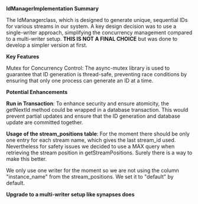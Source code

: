 __IdManagerImplementation Summary__


The IdManagerclass, which is designed to generate unique, sequential IDs for various streams in our system. A key design decision was to use a single-writer approach, simplifying the concurrency management compared to a multi-writer setup. __THIS IS NOT A FINAL CHOICE__ but was done to develop a simpler version at first.

**Key Features**

Mutex for Concurrency Control: The async-mutex library is used to guarantee that ID generation is thread-safe, preventing race conditions by ensuring that only one process can generate an ID at a time.

**Potential Enhancements**

__Run in Transaction__: To enhance security and ensure atomicity, the getNextId method could be wrapped in a database transaction. This would prevent partial updates and ensure that the ID generation and database update are committed together.

__Usage of the stream_positions table__: 
For the moment there should be only one entry for each stream name, which gives the last stream_id used. Nevertheless for safety issues we decided to use a MAX query when retrieving the stream position in getStreamPositions. Surely there is a way to make this better.

We only use one writer for the moment so we are not using the column "instance_name" from the stream_positions. We set it to "default" by default. 

__Upgrade to a multi-writer setup like synapses does__